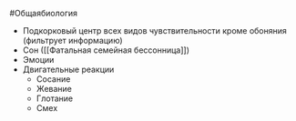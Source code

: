 #Общаябиология 
- Подкорковый центр всех видов чувствительности кроме обоняния (фильтрует информацию)
- Сон ([[Фатальная семейная бессонница]])
- Эмоции
- Двигательные реакции
	- Сосание
	- Жевание
	- Глотание
	- Смех